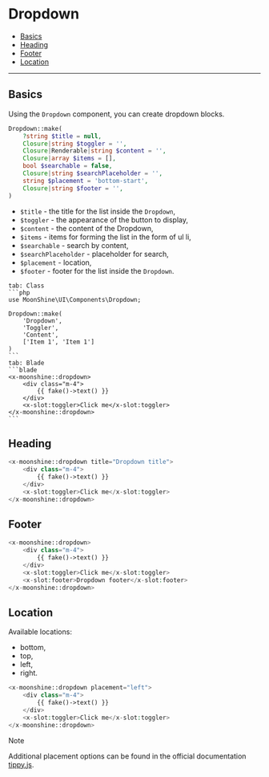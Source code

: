 # Dropdown

- [Basics](#basics)
- [Heading](#heading)
- [Footer](#footer)
- [Location](#location)

---

<a name="basics"></a>
## Basics

Using the `Dropdown` component, you can create dropdown blocks.

```php
Dropdown::make(
    ?string $title = null,
    Closure|string $toggler = '',
    Closure|Renderable|string $content = '',
    Closure|array $items = [],
    bool $searchable = false,
    Closure|string $searchPlaceholder = '',
    string $placement = 'bottom-start',
    Closure|string $footer = '',
)
```

- `$title` - the title for the list inside the `Dropdown`,
- `$toggler` - the appearance of the button to display,
- `$content` - the content of the Dropdown,
- `$items` - items for forming the list in the form of ul li,
- `$searchable` - search by content,
- `$searchPlaceholder` - placeholder for search,
- `$placement` - location,
- `$footer` - footer for the list inside the `Dropdown`.

~~~tabs
tab: Class
```php
use MoonShine\UI\Components\Dropdown;

Dropdown::make(
    'Dropdown',
    'Toggler',
    'Content',
    ['Item 1', 'Item 1']
)
```
tab: Blade
```blade
<x-moonshine::dropdown>
    <div class="m-4">
        {{ fake()->text() }}
    </div>
    <x-slot:toggler>Click me</x-slot:toggler>
</x-moonshine::dropdown>
```
~~~

<a name="heading"></a>
## Heading

```php
<x-moonshine::dropdown title="Dropdown title">
    <div class="m-4">
        {{ fake()->text() }}
    </div>
    <x-slot:toggler>Click me</x-slot:toggler>
</x-moonshine::dropdown>
```

<a name="footer"></a>
## Footer

```php
<x-moonshine::dropdown>
    <div class="m-4">
        {{ fake()->text() }}
    </div>
    <x-slot:toggler>Click me</x-slot:toggler>
    <x-slot:footer>Dropdown footer</x-slot:footer>
</x-moonshine::dropdown>
```

<a name="location"></a>
## Location

Available locations:

- bottom,
- top,
- left,
- right.

```php
<x-moonshine::dropdown placement="left">
    <div class="m-4">
        {{ fake()->text() }}
    </div>
    <x-slot:toggler>Click me</x-slot:toggler>
</x-moonshine::dropdown>
```

> [!NOTE]
> Additional placement options can be found in the official documentation [tippy.js](https://atomiks.github.io/tippyjs/v6/all-props/#placement).
